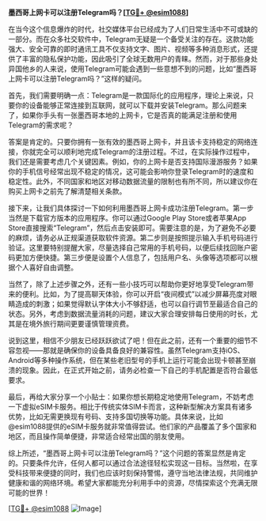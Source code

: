 **墨西哥上网卡可以注册Telegram吗？[[TG💪+ @esim1088](https://t.me/s/esim1088)]**

在当今这个信息爆炸的时代，社交媒体平台已经成为了人们日常生活中不可或缺的一部分。而在众多社交软件中，Telegram无疑是一个备受关注的存在。这款功能强大、安全可靠的即时通讯工具不仅支持文字、图片、视频等多种消息形式，还提供了丰富的隐私保护功能，因此吸引了全球无数用户的青睐。然而，对于那些身处异国他乡的人来说，使用Telegram可能会遇到一些意想不到的问题，比如“墨西哥上网卡可以注册Telegram吗？”这样的疑问。

首先，我们需要明确一点：Telegram是一款国际化的应用程序，理论上来说，只要你的设备能够正常连接到互联网，就可以下载并安装Telegram。那么问题来了，如果你手头有一张墨西哥本地的上网卡，它是否真的能满足注册和使用Telegram的需求呢？

答案是肯定的。只要你拥有一张有效的墨西哥上网卡，并且该卡支持稳定的网络连接，你就完全可以顺利地完成Telegram的注册过程。不过，在实际操作过程中，我们还是需要考虑几个关键因素。例如，你的上网卡是否支持国际漫游服务？如果你的手机信号经常出现不稳定的情况，这可能会影响你登录Telegram时的速度和稳定性。此外，不同国家和地区对移动数据流量的限制也有所不同，所以建议你在购买上网卡之前先了解清楚相关条款。

接下来，让我们具体探讨一下如何利用墨西哥上网卡成功注册Telegram。第一步当然是下载官方版本的应用程序。你可以通过Google Play Store或者苹果App Store直接搜索“Telegram”，然后点击安装即可。需要注意的是，为了避免不必要的麻烦，请务必从正规渠道获取软件资源。第二步则是按照提示输入手机号码进行验证。这里要特别提醒大家，尽量选择自己常用的手机号码，以便后续找回账户密码更加方便快捷。第三步便是设置个人信息了，包括用户名、头像等选项都可以根据个人喜好自由调整。

当然了，除了上述步骤之外，还有一些小技巧可以帮助你更好地享受Telegram带来的便利。比如，为了提高聊天体验，你可以开启“夜间模式”以减少屏幕亮度对眼睛造成的刺激；如果觉得默认字体大小不够舒适，也可以自行调节至最适合自己的状态。另外，考虑到数据流量消耗的问题，建议大家合理安排每日使用的时长，尤其是在境外旅行期间更要谨慎管理资费。

说到这里，相信不少朋友已经跃跃欲试了吧！但在此之前，还有一个重要的细节不容忽视——那就是确保你的设备具备良好的兼容性。虽然Telegram支持iOS、Android等多种操作系统，但在某些老旧型号的手机上运行可能会出现卡顿甚至崩溃的现象。因此，在正式开始之前，请务必检查一下自己的手机配置是否符合最低要求。

最后，再给大家分享一个小贴士：如果你想长期稳定地使用Telegram，不妨考虑一下虚拟eSIM卡服务。相比于传统实体SIM卡而言，这种新型解决方案具有诸多优势，比如无需更换现有号码、支持多国切换等功能。具体来说，比如@esim1088提供的eSIM卡服务就非常值得尝试。他们家的产品覆盖了多个国家和地区，而且操作简单便捷，非常适合经常出国的朋友使用。

综上所述，“墨西哥上网卡可以注册Telegram吗？”这个问题的答案显然是肯定的。只要条件允许，任何人都可以通过合法途径轻松实现这一目标。当然啦，在享受科技带来便捷的同时，我们也应该时刻保持警惕，遵守当地法律法规，共同维护健康和谐的网络环境。希望大家都能充分利用手中的资源，尽情探索这个充满无限可能的世界！

[[TG💪+ @esim1088](https://t.me/s/esim1088) ![Image](https://i.postimg.cc/4NQfJmqS/Snipaste-2025-05-13-00-14-12.png)]